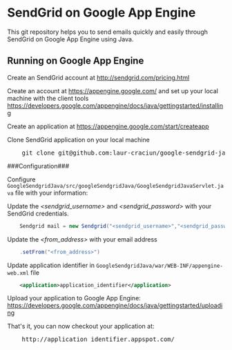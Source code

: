 SendGrid on Google App Engine
======================

This git repository helps you to send emails quickly and easily through SendGrid on Google App Engine using Java.


Running on Google App Engine
----------------------------

Create an SendGrid account at http://sendgrid.com/pricing.html

Create an account at https://appengine.google.com/ and set up your local machine with the client tools https://developers.google.com/appengine/docs/java/gettingstarted/installing

Create an application at https://appengine.google.com/start/createapp

Clone SendGrid application on your local machine
<pre>
    git clone git@github.com:laur-craciun/google-sendgrid-java.git
</pre>

###Configuration###

Configure `GoogleSendgridJava/src/googleSendgridJava/GoogleSendgridJavaServlet.java` file with your information:

Update the *&lt;sendgrid_username&gt;* and *&lt;sendgrid_password&gt;* with your SendGrid credentials.
```Java
    Sendgrid mail = new Sendgrid("<sendgrid_username>","<sendgrid_password>");
```
Update the *&lt;from_address&gt;* with your email address
```Java
    .setFrom("<from_address>")
```
Update application identifier in `GoogleSendgridJava/war/WEB-INF/appengine-web.xml` file
```XML
    <application>application_identifier</application>
```

Upload your application to Google App Engine: https://developers.google.com/appengine/docs/java/gettingstarted/uploading

That's it, you can now checkout your application at:
<pre>
    http://application_identifier.appspot.com/
</pre>




